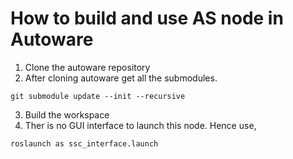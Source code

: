 # How to build and use AS node in Autoware
1. Clone the autoware repository
2. After cloning autoware get all the submodules.
```
git submodule update --init --recursive
```
3. Build the workspace
4. Ther is no GUI interface to launch this node. Hence use,
```
roslaunch as ssc_interface.launch
```
